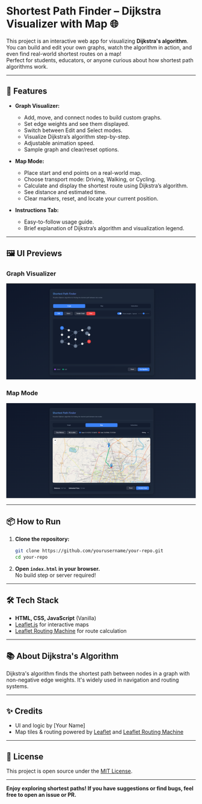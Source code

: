 # Shortest Path Finder – Dijkstra Visualizer with Map 🌐

This project is an interactive web app for visualizing **Dijkstra's algorithm**. You can build and edit your own graphs, watch the algorithm in action, and even find real-world shortest routes on a map!  
Perfect for students, educators, or anyone curious about how shortest path algorithms work.

---

## 🚀 Features

- **Graph Visualizer:**  
  - Add, move, and connect nodes to build custom graphs.
  - Set edge weights and see them displayed.
  - Switch between Edit and Select modes.
  - Visualize Dijkstra’s algorithm step-by-step.
  - Adjustable animation speed.
  - Sample graph and clear/reset options.

- **Map Mode:**  
  - Place start and end points on a real-world map.
  - Choose transport mode: Driving, Walking, or Cycling.
  - Calculate and display the shortest route using Dijkstra’s algorithm.
  - See distance and estimated time.
  - Clear markers, reset, and locate your current position.

- **Instructions Tab:**  
  - Easy-to-follow usage guide.
  - Brief explanation of Dijkstra’s algorithm and visualization legend.

---

## 🖼️ UI Previews

### Graph Visualizer
![Graph Visualizer UI](image.png)

### Map Mode
![Map Mode UI](map.png)

---

## 📦 How to Run

1. **Clone the repository:**
   ```sh
   git clone https://github.com/yourusername/your-repo.git
   cd your-repo
   ```

2. **Open `index.html` in your browser.**  
   No build step or server required!

---

## 🛠️ Tech Stack

- **HTML, CSS, JavaScript** (Vanilla)
- [Leaflet.js](https://leafletjs.com/) for interactive maps
- [Leaflet Routing Machine](https://www.liedman.net/leaflet-routing-machine/) for route calculation

---

## 📚 About Dijkstra's Algorithm

Dijkstra's algorithm finds the shortest path between nodes in a graph with non-negative edge weights. It's widely used in navigation and routing systems.

---

## ✨ Credits

- UI and logic by [Your Name]
- Map tiles & routing powered by [Leaflet](https://leafletjs.com/) and [Leaflet Routing Machine](https://www.liedman.net/leaflet-routing-machine/)

---

## 📄 License

This project is open source under the [MIT License](LICENSE).

---

**Enjoy exploring shortest paths! If you have suggestions or find bugs, feel free to open an issue or PR.**